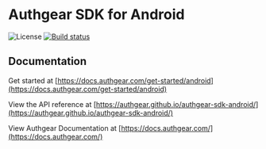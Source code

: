 # Authgear SDK for Android

![License](https://img.shields.io/badge/license-Apache%202-blue)
[![Build status](https://build.appcenter.ms/v0.1/apps/e7070171-ecdd-46aa-81fe-7f383c7de47f/branches/main/badge)](https://appcenter.ms)

## Documentation

Get started at [https://docs.authgear.com/get-started/android](https://docs.authgear.com/get-started/android)

View the API reference at [https://authgear.github.io/authgear-sdk-android/](https://authgear.github.io/authgear-sdk-android/)

View Authgear Documentation at [https://docs.authgear.com/](https://docs.authgear.com/)
